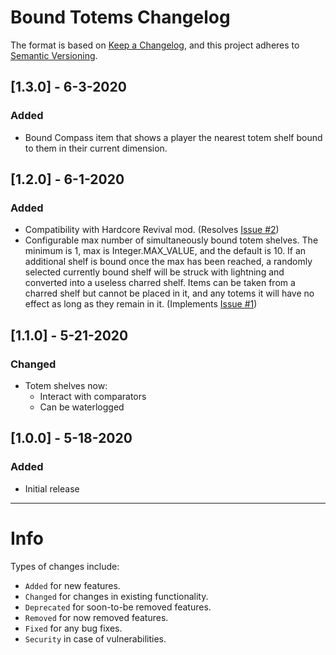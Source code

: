# Bound Totems Changelog
The format is based on [Keep a Changelog](https://keepachangelog.com/en/1.0.0/), and this project adheres to [Semantic Versioning](https://semver.org/spec/v2.0.0.html).

## [1.3.0] - 6-3-2020
### Added
- Bound Compass item that shows a player the nearest totem shelf bound to them in their current dimension.

## [1.2.0] - 6-1-2020
### Added
- Compatibility with Hardcore Revival mod. (Resolves [Issue #2](https://github.com/Phylogeny/BoundTotems/issues/2))
- Configurable max number of simultaneously bound totem shelves. The minimum is 1, max is Integer.MAX_VALUE, and the default is 10. If an additional shelf is bound once the max has been reached, a randomly selected currently bound shelf will be struck with lightning and converted into a useless charred shelf. Items can be taken from a charred shelf but cannot be placed in it, and any totems it will have no effect as long as they remain in it. (Implements [Issue #1](https://github.com/Phylogeny/BoundTotems/issues/1))

## [1.1.0] - 5-21-2020
### Changed
- Totem shelves now:
    - Interact with comparators
    - Can be waterlogged

## [1.0.0] - 5-18-2020
### Added
- Initial release

---
# Info
Types of changes include: 
- `Added` for new features.
- `Changed` for changes in existing functionality.
- `Deprecated` for soon-to-be removed features.
- `Removed` for now removed features.
- `Fixed` for any bug fixes.
- `Security` in case of vulnerabilities.